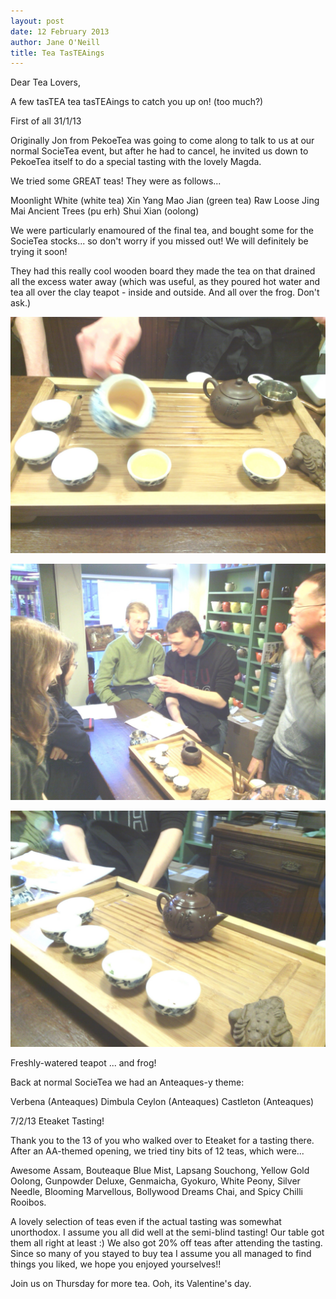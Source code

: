 ```yaml
---
layout: post
date: 12 February 2013
author: Jane O'Neill
title: Tea TasTEAings
---
```


Dear Tea Lovers,

A few tasTEA tea tasTEAings to catch you up on! (too much?)

First of all 31/1/13

Originally Jon from PekoeTea was going to come along to talk to us at our normal SocieTea event, but after he had to cancel, he invited us down to PekoeTea itself to do a special tasting with the lovely Magda.

We tried some GREAT teas! They were as follows...

Moonlight White (white tea)
Xin Yang Mao Jian (green tea)
Raw Loose Jing Mai Ancient Trees (pu erh)
Shui Xian (oolong)

We were particularly enamoured of the final tea, and bought some for the SocieTea stocks... so don't worry if you missed out! We will definitely be trying it soon!

They had this really cool wooden board they made the tea on that drained all the excess water away (which was useful, as they poured hot water and tea all over the clay teapot - inside and outside. And all over the frog. Don't ask.)

![](/img/130131_pekoe1.jpg)

![](/img/130131_pekoe2.jpg)

![](/img/130131_pekoe3.jpg)

Freshly-watered teapot ...  and frog!

Back at normal SocieTea we had an Anteaques-y theme:

Verbena (Anteaques)
Dimbula Ceylon (Anteaques)
Castleton (Anteaques)

7/2/13 Eteaket Tasting!

Thank you to the 13 of you who walked over to Eteaket for a tasting there. After an AA-themed opening, we tried tiny bits of 12 teas, which were...

Awesome Assam, Bouteaque Blue Mist, Lapsang Souchong, Yellow Gold Oolong, Gunpowder Deluxe, Genmaicha, Gyokuro, White Peony, Silver Needle, Blooming Marvellous, Bollywood Dreams Chai, and Spicy Chilli Rooibos.

A lovely selection of teas even if the actual tasting was somewhat unorthodox. I assume you all did well at the semi-blind tasting! Our table got them all right at least :) We also got 20% off teas after attending the tasting. Since so many of you stayed to buy tea I assume you all managed to find things you liked, we hope you enjoyed yourselves!!

Join us on Thursday for more tea. Ooh, its Valentine's day.